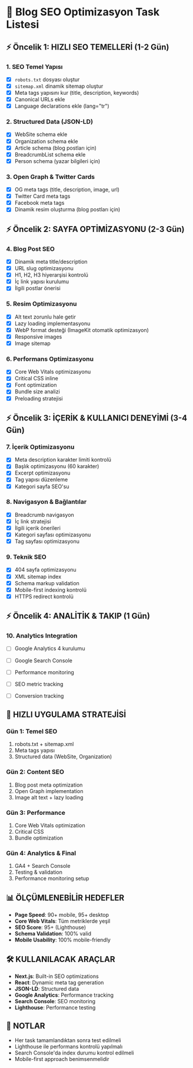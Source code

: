 # 🚀 Blog SEO Optimizasyon Task Listesi

## ⚡ Öncelik 1: HIZLI SEO TEMELLERİ (1-2 Gün)

### 1. SEO Temel Yapısı
- [x] `robots.txt` dosyası oluştur
- [x] `sitemap.xml` dinamik sitemap oluştur  
- [x] Meta tags yapısını kur (title, description, keywords)
- [x] Canonical URLs ekle
- [x] Language declarations ekle (lang="tr")

### 2. Structured Data (JSON-LD)
- [x] WebSite schema ekle
- [x] Organization schema ekle
- [x] Article schema (blog postları için)
- [x] BreadcrumbList schema ekle
- [x] Person schema (yazar bilgileri için)

### 3. Open Graph & Twitter Cards
- [x] OG meta tags (title, description, image, url)
- [x] Twitter Card meta tags
- [x] Facebook meta tags
- [x] Dinamik resim oluşturma (blog postları için)

## ⚡ Öncelik 2: SAYFA OPTİMİZASYONU (2-3 Gün)

### 4. Blog Post SEO
- [x] Dinamik meta title/description
- [x] URL slug optimizasyonu
- [x] H1, H2, H3 hiyerarşisi kontrolü
- [x] İç link yapısı kurulumu
- [x] İlgili postlar önerisi

### 5. Resim Optimizasyonu
- [x] Alt text zorunlu hale getir
- [x] Lazy loading implementasyonu
- [x] WebP format desteği (ImageKit otomatik optimizasyon)
- [x] Responsive images
- [x] Image sitemap

### 6. Performans Optimizasyonu
- [x] Core Web Vitals optimizasyonu
- [x] Critical CSS inline
- [x] Font optimization
- [x] Bundle size analizi
- [x] Preloading stratejisi

## ⚡ Öncelik 3: İÇERİK & KULLANICI DENEYİMİ (3-4 Gün)

### 7. İçerik Optimizasyonu
- [x] Meta description karakter limiti kontrolü
- [x] Başlık optimizasyonu (60 karakter)
- [x] Excerpt optimizasyonu
- [x] Tag yapısı düzenleme
- [x] Kategori sayfa SEO'su

### 8. Navigasyon & Bağlantılar
- [x] Breadcrumb navigasyon
- [x] İç link stratejisi
- [x] İlgili içerik önerileri
- [x] Kategori sayfası optimizasyonu
- [x] Tag sayfası optimizasyonu

### 9. Teknik SEO
- [x] 404 sayfa optimizasyonu
- [x] XML sitemap index
- [x] Schema markup validation
- [x] Mobile-first indexing kontrolü
- [x] HTTPS redirect kontrolü

## ⚡ Öncelik 4: ANALİTİK & TAKIP (1 Gün)

### 10. Analytics Integration
- [ ] Google Analytics 4 kurulumu
- [ ] Google Search Console
- [ ] Performance monitoring
- [ ] SEO metric tracking
- [ ] Conversion tracking


## 🎯 HIZLI UYGULAMA STRATEJİSİ

### Gün 1: Temel SEO
1. robots.txt + sitemap.xml
2. Meta tags yapısı
3. Structured data (WebSite, Organization)

### Gün 2: Content SEO
1. Blog post meta optimization
2. Open Graph implementation
3. Image alt text + lazy loading

### Gün 3: Performance
1. Core Web Vitals optimization
2. Critical CSS
3. Bundle optimization

### Gün 4: Analytics & Final
1. GA4 + Search Console
2. Testing & validation
3. Performance monitoring setup

## 📊 ÖLÇÜMLENEBİLİR HEDEFLER

- **Page Speed**: 90+ mobile, 95+ desktop
- **Core Web Vitals**: Tüm metriklerde yeşil
- **SEO Score**: 95+ (Lighthouse)
- **Schema Validation**: 100% valid
- **Mobile Usability**: 100% mobile-friendly

## 🛠️ KULLANILACAK ARAÇLAR

- **Next.js**: Built-in SEO optimizations
- **React**: Dynamic meta tag generation
- **JSON-LD**: Structured data
- **Google Analytics**: Performance tracking
- **Search Console**: SEO monitoring
- **Lighthouse**: Performance testing

## 📝 NOTLAR

- Her task tamamlandıktan sonra test edilmeli
- Lighthouse ile performans kontrolü yapılmalı
- Search Console'da index durumu kontrol edilmeli
- Mobile-first approach benimsenmelidir
